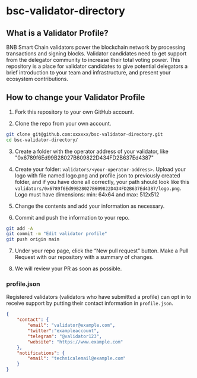 # bsc-validator-directory

## What is a Validator Profile?

BNB Smart Chain validators power the blockchain network by processing transactions and signing blocks. 
Validator candidates need to get support from the delegator community to increase their total voting power. 
This repository is a place for validator candidates to give potential delegators a brief introduction to your team 
and infrastructure, and present your ecosystem contributions.


## How to change your Validator Profile

1. Fork this repository to your own GitHub account.

2. Clone the repo from your own account.

```sh
git clone git@github.com:xxxxxx/bsc-validator-directory.git
cd bsc-validator-directory/
```

3. Create a folder with the operator address of your validator, like "0x6789f6Ed99B28027B609822D434FD2B637Ed4387"

4. Create your folder: `validators/<your-operator-address>`. 
Upload your logo with file named logo.png and profile.json to previously created folder, 
and if you have done all correctly, your path should look like this `validators/0x6789f6Ed99B28027B609822D434FD2B637Ed4387/logo.png`.
Logo must have dimensions: min: 64x64 and max: 512x512

5. Change the contents and add your information as necessary.

6. Commit and push the information to your repo.

```sh
git add -A
git commit -m "Edit validator profile"
git push origin main
```

7. Under your repo page, click the “New pull request” button. Make a Pull Request with our repository with a summary of changes.

8. We will review your PR as soon as possible.


### profile.json

Registered validators (validators who have submitted a profile) can opt in to receive support by putting their contact information in `profile.json`.

```json
{
    "contact": {
        "email": "validator@example.com",
        "twitter":"exampleaccount",
        "telegram": "@validator123",
        "website": "https://www.example.com"
    },
    "notifications": {
        "email": "technicalemail@example.com"
    }
}
```
